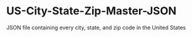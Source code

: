 # US-City-State-Zip-Master-JSON
JSON file containing every city, state, and zip code in the United States

